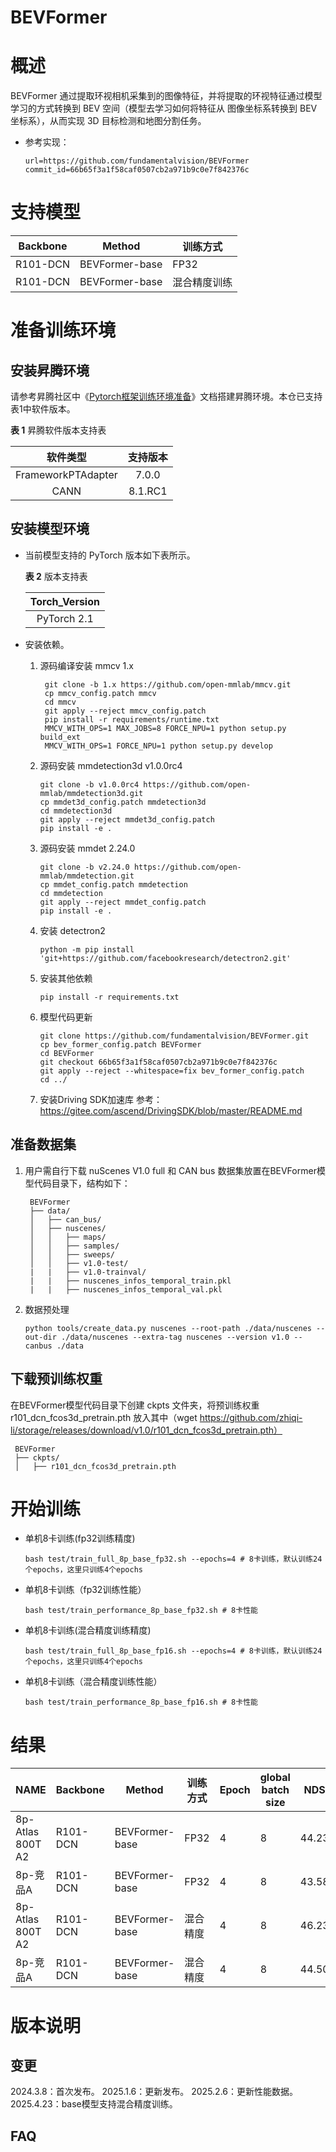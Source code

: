 # BEVFormer

# 概述

BEVFormer 通过提取环视相机采集到的图像特征，并将提取的环视特征通过模型学习的方式转换到 BEV 空间（模型去学习如何将特征从 图像坐标系转换到 BEV 坐标系），从而实现 3D 目标检测和地图分割任务。

- 参考实现：

  ```
  url=https://github.com/fundamentalvision/BEVFormer
  commit_id=66b65f3a1f58caf0507cb2a971b9c0e7f842376c
  ```

# 支持模型

| Backbone          | Method          |   训练方式     |
|-------------------|-----------------|---------------|
| R101-DCN          | BEVFormer-base  |       FP32    |
| R101-DCN          | BEVFormer-base  |    混合精度训练    |

# 准备训练环境

## 安装昇腾环境
请参考昇腾社区中《[Pytorch框架训练环境准备](https://www.hiascend.com/document/detail/zh/ModelZoo/pytorchframework/ptes)》文档搭建昇腾环境。本仓已支持表1中软件版本。
  
  **表 1**  昇腾软件版本支持表

  |        软件类型        |   支持版本   |
  |:------------------:|:--------:|
  | FrameworkPTAdapter | 7.0.0  |
  |       CANN         | 8.1.RC1  |

## 安装模型环境

- 当前模型支持的 PyTorch 版本如下表所示。

  **表 2**  版本支持表

  | Torch_Version      |
  | :--------: | 
  | PyTorch 2.1 | 
  
- 安装依赖。

  1. 源码编译安装 mmcv 1.x
     ```
      git clone -b 1.x https://github.com/open-mmlab/mmcv.git
      cp mmcv_config.patch mmcv
      cd mmcv
      git apply --reject mmcv_config.patch
      pip install -r requirements/runtime.txt
      MMCV_WITH_OPS=1 MAX_JOBS=8 FORCE_NPU=1 python setup.py build_ext
      MMCV_WITH_OPS=1 FORCE_NPU=1 python setup.py develop
     ```
  2. 源码安装 mmdetection3d v1.0.0rc4
     ```
     git clone -b v1.0.0rc4 https://github.com/open-mmlab/mmdetection3d.git
     cp mmdet3d_config.patch mmdetection3d
     cd mmdetection3d
     git apply --reject mmdet3d_config.patch
     pip install -e .
     ```
  3. 源码安装 mmdet 2.24.0
     ```
     git clone -b v2.24.0 https://github.com/open-mmlab/mmdetection.git
     cp mmdet_config.patch mmdetection
     cd mmdetection
     git apply --reject mmdet_config.patch
     pip install -e .
     ```
  4. 安装 detectron2
     ``` 
     python -m pip install 'git+https://github.com/facebookresearch/detectron2.git'
     ```
  5. 安装其他依赖
     ```
     pip install -r requirements.txt
     ```
  6. 模型代码更新
     ```
     git clone https://github.com/fundamentalvision/BEVFormer.git
     cp bev_former_config.patch BEVFormer
     cd BEVFormer
     git checkout 66b65f3a1f58caf0507cb2a971b9c0e7f842376c
     git apply --reject --whitespace=fix bev_former_config.patch
     cd ../
     ```
  7. 安装Driving SDK加速库
    参考：https://gitee.com/ascend/DrivingSDK/blob/master/README.md

## 准备数据集

1. 用户需自行下载 nuScenes V1.0 full 和 CAN bus 数据集放置在BEVFormer模型代码目录下，结构如下：

   ```
    BEVFormer
    ├── data/
    │   ├── can_bus/
    │   ├── nuscenes/
    │   │   ├── maps/
    │   │   ├── samples/
    │   │   ├── sweeps/
    │   │   ├── v1.0-test/
    |   |   ├── v1.0-trainval/
    |   |   ├── nuscenes_infos_temporal_train.pkl
    |   |   ├── nuscenes_infos_temporal_val.pkl
   ```
2. 数据预处理
   ```
   python tools/create_data.py nuscenes --root-path ./data/nuscenes --out-dir ./data/nuscenes --extra-tag nuscenes --version v1.0 --canbus ./data
   ```

## 下载预训练权重
   在BEVFormer模型代码目录下创建 ckpts 文件夹，将预训练权重 r101_dcn_fcos3d_pretrain.pth 放入其中（wget https://github.com/zhiqi-li/storage/releases/download/v1.0/r101_dcn_fcos3d_pretrain.pth）
   ```
    BEVFormer
    ├── ckpts/
    │   ├── r101_dcn_fcos3d_pretrain.pth

   ```

# 开始训练

- 单机8卡训练(fp32训练精度)
   ```shell
   bash test/train_full_8p_base_fp32.sh --epochs=4 # 8卡训练，默认训练24个epochs，这里只训练4个epochs
   ```
- 单机8卡训练（fp32训练性能）
   ```shell
   bash test/train_performance_8p_base_fp32.sh # 8卡性能
   ```
- 单机8卡训练(混合精度训练精度)
   ```shell
   bash test/train_full_8p_base_fp16.sh --epochs=4 # 8卡训练，默认训练24个epochs，这里只训练4个epochs
   ```
- 单机8卡训练（混合精度训练性能）
   ```shell
   bash test/train_performance_8p_base_fp16.sh # 8卡性能
   ```
# 结果

|  NAME       | Backbone          | Method          |   训练方式     |  Epoch  |   global batch size      |      NDS     |     mAP      |     FPS      |
|-------------|-------------------|-----------------|---------------|--------------|--------------|--------------|--------------|--------------|
|  8p-Atlas 800T A2 | R101-DCN    | BEVFormer-base  |       FP32    |        4     |   8   |    44.23   |      35.52   |      3.343    |
|  8p-竞品A   | R101-DCN          | BEVFormer-base  |       FP32    |        4     |   8   |      43.58   |      34.45   |      3.320    |
|  8p-Atlas 800T A2 | R101-DCN    | BEVFormer-base  |       混合精度    |       4     |   8   |      46.23   |      37.92   |      3.33    |
|  8p-竞品A   | R101-DCN          | BEVFormer-base  |       混合精度    |       4     |   8   |      44.50   |      34.05   |      3.75    |

# 版本说明

## 变更

2024.3.8：首次发布。
2025.1.6：更新发布。
2025.2.6：更新性能数据。
2025.4.23：base模型支持混合精度训练。
## FAQ